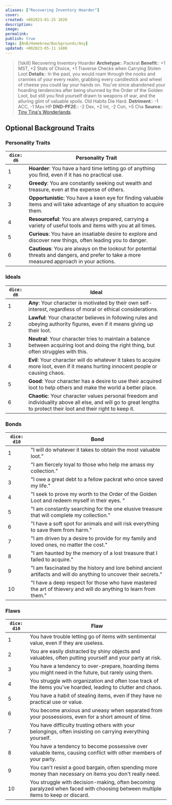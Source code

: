 ```yaml
---
aliases: ["Recovering Inventory Hoarder"]
cover: 
created: +002023-01-25 1020
description: 
image: 
permalink: 
publish: true
tags: [BnB/Homebrew/Backgrounds/Any]
updated: +002023-05-11 1408
---
```


> [!skill] Recovering Inventory Hoarder
> **Archetype**:: Packrat
> **Benefit**:: +1 MST, +2 Stats of Choice, +1 Traverse Checks when Carrying Stolen Loot 
> **Details**:: In the past, you would roam through the nooks and crannies of your every realm, grabbing every candlestick and wheel of cheese you could lay your hands on. You've since abandoned your hoarding tendencies after being shunned by the Order of the Golden Loot, but still you find yourself drawn to weapons of war, and the alluring glint of valuable spoils. Old Habits Die Hard.
> **Detriment**:: -1 ACC, -1 Max HP
> **DND-PF2E**:: -2 Dex, +2 Int, -2 Con, +5 Cha
> **Source**:: [Tiny Tina's Wonderlands](https://playwonderlands.2k.com).

## Optional Background Traits

### Personality Traits

| `dice: d6` | Personality Trait                                                                                                                           |
|------------|---------------------------------------------------------------------------------------------------------------------------------------------|
| 1          | **Hoarder**: You have a hard time letting go of anything you find, even if it has no practical use.                                         |
| 2          | **Greedy**: You are constantly seeking out wealth and treasure, even at the expense of others.                                              |
| 3          | **Opportunistic**: You have a keen eye for finding valuable items and will take advantage of any situation to acquire them.                 |
| 4          | **Resourceful**: You are always prepared, carrying a variety of useful tools and items with you at all times.                               |
| 5          | **Curious**: You have an insatiable desire to explore and discover new things, often leading you to danger.                                 |
| 6          | **Cautious**: You are always on the lookout for potential threats and dangers, and prefer to take a more measured approach in your actions. |

### Ideals

| `dice: d6` | Ideal                                                                                                                                                                |
|------------|----------------------------------------------------------------------------------------------------------------------------------------------------------------------|
| 1          | **Any**: Your character is motivated by their own self-interest, regardless of moral or ethical considerations.                                                      |
| 2          | **Lawful**: Your character believes in following rules and obeying authority figures, even if it means giving up their loot.                                         |
| 3          | **Neutral**: Your character tries to maintain a balance between acquiring loot and doing the right thing, but often struggles with this.                             |
| 4          | **Evil**: Your character will do whatever it takes to acquire more loot, even if it means hurting innocent people or causing chaos.                                  |
| 5          | **Good**: Your character has a desire to use their acquired loot to help others and make the world a better place.                                                   |
| 6          | **Chaotic**: Your character values personal freedom and individuality above all else, and will go to great lengths to protect their loot and their right to keep it. |

### Bonds

| `dice: d10` | Bond                                                                                                              |
|-------------|-------------------------------------------------------------------------------------------------------------------|
| 1           | "I will do whatever it takes to obtain the most valuable loot."                                                   |
| 2           | "I am fiercely loyal to those who help me amass my collection."                                                   |
| 3           | "I owe a great debt to a fellow packrat who once saved my life."                                                  |
| 4           | "I seek to prove my worth to the Order of the Golden Loot and redeem myself in their eyes. "                      |
| 5           | "I am constantly searching for the one elusive treasure that will complete my collection."                        |
| 6           | "I have a soft spot for animals and will risk everything to save them from harm."                                 |
| 7           | "I am driven by a desire to provide for my family and loved ones, no matter the cost."                            |
| 8           | "I am haunted by the memory of a lost treasure that I failed to acquire."                                         |
| 9           | "I am fascinated by the history and lore behind ancient artifacts and will do anything to uncover their secrets." |
| 10          | "I have a deep respect for those who have mastered the art of thievery and will do anything to learn from them."  |

### Flaws

| `dice: d10` | Flaw                                                                                                                            |
|-------------|---------------------------------------------------------------------------------------------------------------------------------|
| 1           | You have trouble letting go of items with sentimental value, even if they are useless.                                          |
| 2           | You are easily distracted by shiny objects and valuables, often putting yourself and your party at risk.                        |
| 3           | You have a tendency to over-prepare, hoarding items you might need in the future, but rarely using them.                        |
| 4           | You struggle with organization and often lose track of the items you've hoarded, leading to clutter and chaos.                  |
| 5           | You have a habit of stealing items, even if they have no practical use or value.                                                |
| 6           | You become anxious and uneasy when separated from your possessions, even for a short amount of time.                            |
| 7           | You have difficulty trusting others with your belongings, often insisting on carrying everything yourself.                      |
| 8           | You have a tendency to become possessive over valuable items, causing conflict with other members of your party.                |
| 9           | You can't resist a good bargain, often spending more money than necessary on items you don't really need.                       |
| 10          | You struggle with decision-making, often becoming paralyzed when faced with choosing between multiple items to keep or discard. |
